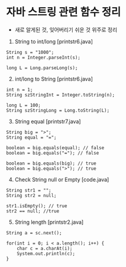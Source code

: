 # 자바 스트링 관련 함수 정리 
* 새로 알게된 것, 잊어버리기 쉬운 것 위주로 정리

1. String to int/long [printstr6.java]
```
String s = "1000";    
int n = Integer.parseInt(s);

long L = Long.parseLong(s);    
```

2. int/long to String [printstr6.java]
```
int n = 1;
String szStringInt = Integer.toString(n);
        
long L = 100;
String szStringLong = Long.toString(L);
```

3. String equal [printstr7.java]
```
String big = ">";
String equal = "=";
        
boolean = big.equals(equal); // false
boolean = big.equals("="); // false

boolean = big.equals(big); // true
boolean = big.equals(">"); // true

```

4. Check String null or Empty [code.java]
```
String str1 = "";
String str2 = null;

str1.isEmpty(); // true
str2 == null; //true
```

5. String length [printstr2.java]
```
String a = sc.next();
        
for(int i = 0; i < a.length(); i++) {
    char c = a.charAt(i);
    System.out.println(c);
}
```

